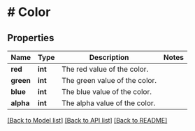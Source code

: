 # # Color

## Properties

Name | Type | Description | Notes
------------ | ------------- | ------------- | -------------
**red** | **int** | The red value of the color. |
**green** | **int** | The green value of the color. |
**blue** | **int** | The blue value of the color. |
**alpha** | **int** | The alpha value of the color. |

[[Back to Model list]](../../README.md#models) [[Back to API list]](../../README.md#endpoints) [[Back to README]](../../README.md)
